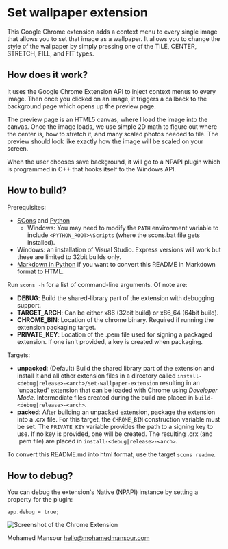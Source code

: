 Set wallpaper extension
=====================================

This Google Chrome extension adds a context menu to every single image that
allows you to set that image as a wallpaper. It allows you to change the style
of the wallpaper by simply pressing one of the TILE, CENTER, STRETCH, FILL, and
FIT types.

How does it work?
----------------
It uses the Google Chrome Extension API to inject context menus to every image.
Then once you clicked on an image, it triggers a callback to the background
page which opens up the preview page.

The preview page is an HTML5 canvas, where I load the image into the canvas.
Once the image loads, we use simple 2D math to figure out where the center is,
how to stretch it, and many scaled photos needed to tile. The preview should
look like exactly how the image will be scaled on your screen.

When the user chooses save background, it will go to a NPAPI plugin which is
programmed in C++ that hooks itself to the Windows API.

How to build?
-------------
Prerequisites:

* [SCons](http://www.scons.org/) and [Python](http://python.org/)
    * Windows: You may need to modify the `PATH` environment variable to include 
      `<PYTHON_ROOT>\Scripts` (where the scons.bat file gets installed).
* Windows: an installation of Visual Studio. Express versions will work but
  these are limited to 32bit builds only.
* [Markdown in Python](http://www.freewisdom.org/projects/python-markdown) if
  you want to convert this README in Markdown format to HTML.


Run `scons -h` for a list of command-line arguments. Of note are:

* **DEBUG**: Build the shared-library part of the extension with debugging
  support.
* **TARGET_ARCH**: Can be either x86 (32bit build) or x86_64 (64bit build).
* **CHROME_BIN**: Location of the chrome binary. Required if running the
  extension packaging target.
* **PRIVATE_KEY**: Location of the .pem file used for signing a packaged
  extension. If one isn't provided, a key is created when packaging.

Targets:

* **unpacked**: (Default) Build the shared library part of the extension and
  install it and all other extension files in a directory called
  `install-<debug|release>-<arch>/set-wallpaper-extension` resulting in an
  'unpacked' extension that can be loaded with Chrome using _Developer Mode_.
  Intermediate files created during the build are placed in
  `build-<debug|release>-<arch>`.
* **packed**: After building an unpacked extension, package the extension into a
  .crx file. For this target, the `CHROME_BIN` construction variable must be
  set. The `PRIVATE_KEY` variable provides the path to a signing key to use.
  If no key is provided, one will be created. The resulting .crx (and .pem file)
  are placed in `install-<debug|release>-<arch>`.

To convert this README.md into html format, use the target `scons readme`.

How to debug?
-------------
You can debug the extension's Native (NPAPI) instance by setting a property 
for the plugin:
 
    app.debug = true;

![Screenshot of the Chrome Extension](https://chrome.google.com/extensions/img/ddkmiidlgnkhnfhigdpadkaamogngkin/1288980317.71/screenshot/22002)


Mohamed Mansour hello@mohamedmansour.com
